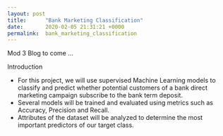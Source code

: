 ```yaml
---
layout: post
title:      "Bank Marketing Classification"
date:       2020-02-05 21:31:21 +0000
permalink:  bank_marketing_classification
---
```



Mod 3 Blog to come ... 

Introduction
 - For this project, we will use supervised Machine Learning models to classify and predict whether potential customers of a bank direct marketing campaign subscribe to the bank term deposit.
 - Several models will be trained and evaluated using metrics such as Accuracy, Precision and Recall.
 - Attributes of the dataset will be analyzed to determine the most important predictors of our target class. 

